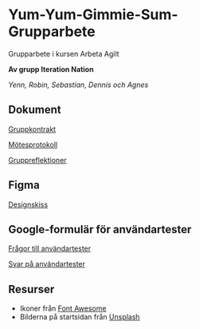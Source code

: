 # Yum-Yum-Gimmie-Sum-Grupparbete
Grupparbete i kursen Arbeta Agilt

**Av grupp Iteration Nation**

*Yenn, Robin, Sebastian, Dennis och Agnes*

## Dokument

[Gruppkontrakt](https://docs.google.com/document/d/13HMh1tEQcPaacQEtDqu-2-aJCJNiLrNV/edit)

[Mötesprotokoll](https://docs.google.com/document/d/1kb2fZGOiUaIhDSP_H9wmdlIFG3qloS4niHXMwQrHRZI/edit?usp=sharing)

[Gruppreflektioner](https://docs.google.com/document/d/1dZOZ03XtH-oZvBmlbERdcyfDIEI5RqptJ-tlOl9lfFQ/edit?tab=t.0#heading=h.h0n8ee8xccys)

## Figma

[Designskiss](https://www.figma.com/design/bmv23TYUBVWuSL8AL7dLKn/Grupparbete---Yum-Yum-Gimme-sum?node-id=0-1&t=kqlhaAcLVFViLkln-1)

## Google-formulär för användartester

[Frågor till användartester](https://docs.google.com/forms/d/e/1FAIpQLSfCUD-xVXcpl9F1rHNaly04VCUGzBBclbbvQhEo90DK8osDeQ/viewform?usp=header)

[Svar på användartester](https://docs.google.com/forms/d/10D5F3Cw6Fm9YL5fDikxE7BBC3wTMAXSJ0Pz4YSw693U/edit?hl=sv#responses)

## Resurser

* Ikoner från [Font Awesome](https://fontawesome.com/)
* Bilderna på startsidan från [Unsplash](https://unsplash.com/)
